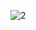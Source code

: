 <!---
Lesli-Rojas/Lesli-Rojas is a ✨ special ✨ repository because its `README.md` (this file) appears on your GitHub profile.
You can click the Preview link to take a look at your changes.
--->
![2](https://github.com/Lesli-Rojas/Lesli-Rojas/assets/130389488/53d4ada5-31b3-4370-8a37-842c4b07a322)


